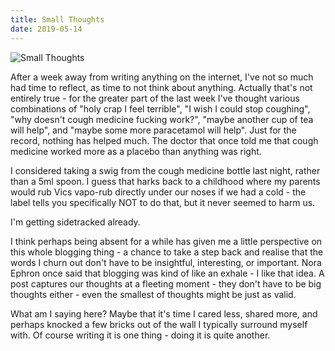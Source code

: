 ```yaml
---
title: Small Thoughts
date: 2019-05-14
---
```


![Small Thoughts](https://source.unsplash.com/gp8BLyaTaA0/1600x900)

After a week away from writing anything on the internet, I've not so much had time to reflect, as time to not think about anything. Actually that's not entirely true - for the greater part of the last week I've thought various combinations of "holy crap I feel terrible", "I wish I could stop coughing", "why doesn't cough medicine fucking work?", "maybe another cup of tea will help", and "maybe some more paracetamol will help". Just for the record, nothing has helped much. The doctor that once told me that cough medicine worked more as a placebo than anything was right.

I considered taking a swig from the cough medicine bottle last night, rather than a 5ml spoon. I guess that harks back to a childhood where my parents would rub Vics vapo-rub directly under our noses if we had a cold - the label tells you specifically NOT to do that, but it never seemed to harm us.

I'm getting sidetracked already.

I think perhaps being absent for a while has given me a little perspective on this whole blogging thing - a chance to take a step back and realise that the words I churn out don't have to be insightful, interesting, or important. Nora Ephron once said that blogging was kind of like an exhale - I like that idea. A post captures our thoughts at a fleeting moment - they don't have to be big thoughts either - even the smallest of thoughts might be just as valid.

What am I saying here? Maybe that it's time I cared less, shared more, and perhaps knocked a few bricks out of the wall I typically surround myself with. Of course writing it is one thing - doing it is quite another.
